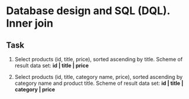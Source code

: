 # Database design and SQL (DQL). Inner join

## Task  

1. Select products (id, title, price), sorted ascending by title. Scheme of result data set: **id | title | price**

2. Select products (id, title, category name, price), sorted ascending by category name and product title. Scheme of result data set: **id | title | category | price**
